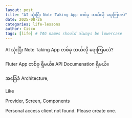 ```yaml
---
layout: post
title: "AI သုံးပြီး Note Taking App တစ်ခု ဘယ်လို ရေးကြမလဲ"
date: 2025-08-26
categories: life-lessons
author: Cisco
tags: [life] # TAG names should always be lowercase
---
```

AI သုံးပြီး Note Taking App တစ်ခု ဘယ်လို ရေးကြမလဲ?


Fluter App တစ်ခု ရှိမယ်။
API Documenation ရှိမယ်။


အခြေခံ Architecture,

Like

Provider, Screen, Components




Personal access client not found. Please create one.



